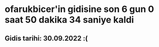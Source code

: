 # ofarukbicer'in gidisine son 6 gun 0 saat 50 dakika 34 saniye kaldi

## Gidis tarihi: 30.09.2022 :(
